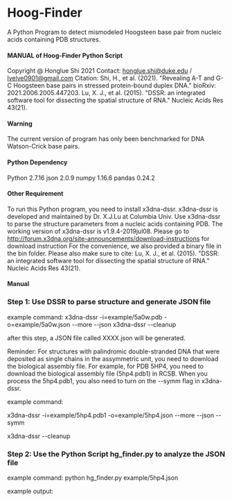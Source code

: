# Hoog-Finder
A Python Program to detect mismodeled Hoogsteen base pair from nucleic acids containing PDB structures.

#### MANUAL of Hoog-Finder Python Script ####
Copyright @ Honglue Shi 2021
Contact: honglue.shi@duke.edu / lvelve0901@gmail.com
Citation:
Shi, H., et al. (2021). "Revealing A-T and G-C Hoogsteen base pairs in stressed protein-bound duplex DNA." bioRxiv: 2021.2006.2005.447203.
Lu, X. J., et al. (2015). "DSSR: an integrated software tool for dissecting the spatial structure of RNA." Nucleic Acids Res 43(21).

#### Warning ####
The current version of program has only been benchmarked for DNA Watson-Crick base pairs.

#### Python Dependency ####
Python 2.7.16
json 2.0.9
numpy 1.16.6
pandas 0.24.2

#### Other Requirement ####
To run this Python program, you need to install x3dna-dssr.
x3dna-dssr is developed and maintained by Dr. X.J.Lu at Columbia Univ.
Use x3dna-dssr to parse the structure parameters from a nucleic acids containing PDB.
The working version of x3dna-dssr is v1.9.4-2019jul08.
Please go to http://forum.x3dna.org/site-announcements/download-instructions for download instruction
For the convenience, we also provided a binary file in the bin folder.
Please also make sure to cite:
Lu, X. J., et al. (2015). "DSSR: an integrated software tool for dissecting the spatial structure of RNA." Nucleic Acids Res 43(21).

#### Manual ####
### Step 1: Use DSSR to parse structure and generate JSON file ###
example command:
x3dna-dssr -i=example/5a0w.pdb -o=example/5a0w.json --more --json
x3dna-dssr --cleanup

after this step, a JSON file called XXXX.json will be generated.

Reminder:
For structures with palindromic double-stranded DNA that were deposited as single chains in the assymmetric unit,
you need to download the biological assembly file.
For example, for PDB 5HP4, you need to download the biological assembly file (5hp4.pdb1) in RCSB.
When you process the 5hp4.pdb1, you also need to turn on the --symm flag in x3dna-dssr.

example command:

x3dna-dssr -i=example/5hp4.pdb1 -o=example/5hp4.json --more --json --symm

x3dna-dssr --cleanup


### Step 2: Use the Python Script hg_finder.py to analyze the JSON file ###
example command:
python hg_finder.py example/5hp4.json

example output:
